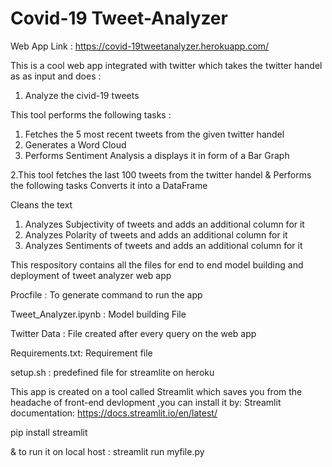 # Covid-19 Tweet-Analyzer

Web App Link : https://covid-19tweetanalyzer.herokuapp.com/

This is a cool web app integrated with twitter which takes the twitter handel as as input and does :

1. Analyze the civid-19 tweets

This tool performs the following tasks :
1. Fetches the 5 most recent tweets from the given twitter handel
2. Generates a Word Cloud
3. Performs Sentiment Analysis a displays it in form of a Bar Graph

2.This tool fetches the last 100 tweets from the twitter handel & Performs the following tasks
Converts it into a DataFrame

Cleans the text
1. Analyzes Subjectivity of tweets and adds an additional column for it
2. Analyzes Polarity of tweets and adds an additional column for it
3. Analyzes Sentiments of tweets and adds an additional column for it


This respository contains all the files for end to end model building and deployment of tweet analyzer web app

Procfile : To generate command to run the app

Tweet_Analyzer.ipynb : Model building File

Twitter Data : File created after every query on the web app

Requirements.txt: Requirement file

setup.sh : predefined file for streamlite on heroku

This app is created on a tool called Streamlit which saves you from the headache of front-end devlopment ,you can install it by:
Streamlit documentation: https://docs.streamlit.io/en/latest/

pip install streamlit

& to run it on local host : streamlit run myfile.py
